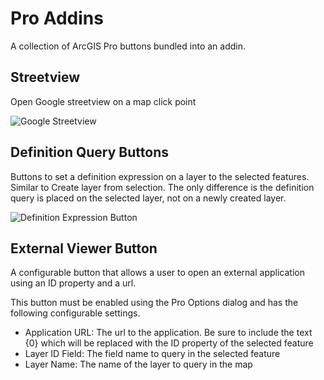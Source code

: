 Pro Addins
==========

A collection of ArcGIS Pro buttons bundled into an addin.

## Streetview

Open Google streetview on a map click point

![Google Streetview](./images/streetview.gif)

## Definition Query Buttons

Buttons to set a definition expression on a layer to the selected features. Similar to Create layer from selection. The only difference is the definition query is placed on the selected layer, not on a newly created layer.

![Definition Expression Button](./images/select.gif)

## External Viewer Button

A configurable button that allows a user to open an external application using an ID property and a url.

This button must be enabled using the Pro Options dialog and has the following configurable settings.

 - Application URL: The url to the application. Be sure to include the text {0} which will be replaced with the ID property of the selected feature
 - Layer ID Field: The field name to query in the selected feature
 - Layer Name: The name of the layer to query in the map
